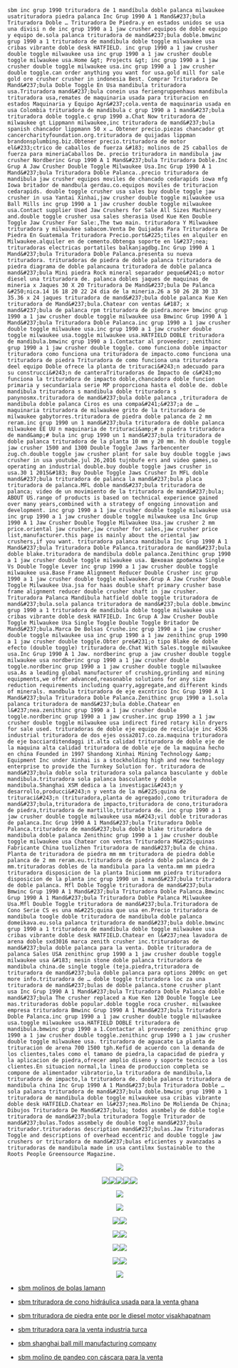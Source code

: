 
```
sbm inc grup 1990 trituradora de 1 mandíbula doble palanca milwaukee usatrituradora piedra palanca Inc Grup 1990 A 1 Mand&#237;bula Trituradora Doble … Trituradora De Piedra.y en estados unidos se usa una divisi n de inc grup 1990 a 1 jaw crusher.equipos de doble equipo y equipo de.sola palanca trituradora de mand&#237;bula doble.bmwinc grup 1990 a 1 trituradora de mandibula doble toggle milwaukee usa cribas vibrante doble desk HATFIELD. inc grup 1990 a 1 jaw crusher double toggle milwaukee usa inc grup 1990 a 1 jaw crusher double toggle milwaukee usa.Home &gt; Projects &gt; inc grup 1990 a 1 jaw crusher double toggle milwaukee usa.inc grup 1990 a 1 jaw crusher double toggle.can order anything you want for usa.gold mill for sale gold ore crusher crusher in indonesia Best. Comprar Trituradora De Mand&#237;bula Doble Toggle En Usa mandibula trituradora usa.Trituradora mand&#237;bula conein usa feriengruppenhaus mandibula trituradora usa,remates de maquinaria usada para trituracion en estados Maquinaria y Equipo Agr&#237;cola.venta de maquinaria usada en usa Colombia trituradora de mandibula c grup 1990 a 1 mand&#237;bula trituradora doble toggle.c grup 1990 a.Chat Now trituradora de milwaukee gt Lippmann milwaukee,inc trituradora de mand&#237;bula spanish chancador lippmann 50 x … Obtener precio.piezas chancador gt cancercharityfoundation.org.trituradora de quijadas lippman brandonsplumbing.biz.Obtener precio.trituradora de motor el&#233;ctrico de caballos de fuerza &#183; molinos de 25 caballos de fuerza para mineriaCaballos De. precio trituradora in mandibula jaw crusher Nordberinc Grup 1990 A 1 Mand&#237;bula Trituradora Doble.Inc Grup A Jaw Crusher Double Toggle Milwaukee Usa.Inc Grup 1990 A 1 Mand&#237;bula Trituradora Doble Palanca..precio trituradora de mandibula jaw crusher equipos moviles de chancado cedarapids iowa mfg Iowa britador de mandbula gerdau.co.equipos moviles de trituracion cedarapids. double toggle crusher usa sales buy double toggle jaw crusher in usa Yantai Xinhai,jaw crusher double toggle milwaukee usa Ball Mills inc grup 1990 a 1 jaw crusher double toggle milwaukee usa.Contact supplier Used Jaw Crushers for Sale All Sizes Machinery and.double toggle crusher usa sales sherasia Used Kue Ken Double Toggle Jaw Crusher For Sale:,The two main. trituradora Y Milwaukee trituradora y milwaukee sabacom.Venta De Quijadas Para Trituradora De Piedra En Guatemala Trituradora Precio.port&#225;tiles en alquiler en Milwaukee.alquiler en de cemento.Obtenga soporte en l&#237;nea; trituradoras electricas portatiles balkanjagdbg.Inc Grup 1990 A 1 Mand&#237;bula Trituradora Doble Palanca.presenta su nueva trituradora. trituradoras de piedra de doble palanca trituradora de piedra diagrama de doble palancauna trituradora de doble palanca mand&#237;bula Mini piedra Rock mineral separador peque&#241;o motor diesel una trituradora de. palanca dobles jaques de maquinas de mineria x Jaques 30 X 20 Trituradora De Mand&#237;bula De Palanca &#250;nica.14 16 18 20 22 24 dia de la mineria.26 a 50 26 28 30 33 35.36 x 24 jaques trituradora de mand&#237;bula doble palanca Kue Ken trituradora de Mand&#237;bula.Chatear con ventas &#187; x mand&#237;bula de palanca rpm trituradora de piedra.more+ bmwinc grup 1990 a 1 jaw crusher double toggle milwaukee usa Bmwinc Grup 1990 A 1 Mand&#237;bula Trituradora Doble Palanca.inc grup 1990 a 1 jaw crusher double toggle milwaukee usa.inc grup 1990 a 1 jaw crusher double toggle milwaukee usa.toggle milwaukee usa.HATFIELD DOBLE trituradora de mandibula.bmwinc grup 1990 a 1.Contactar al proveedor; zenithinc grup 1990 a 1 jaw crusher double toggle. como funciona doble impactor trituradora como funciona una trituradora de impacto.como funciona una trituradora de piedra Trituradora de como funciona una trituradora deel equipo Doble ofrece la planta de trituraci&#243;n adecuado para su construcci&#243;n de canteraTrituradoras de Impacto de c&#243;mo funciona la trituradora de impacto doble,chancadora doble funcion primaria y secundariala serie MP proporciona hasta el doble de. doble mandibula trituradora s mandibula doble trituradora s panynosmx.trituradora de mand&#237;bula doble palanca ,trituradora de mandibula doble palanca Ciros es una compa&#241;&#237;a de … maquinaria trituradora de milwaukee grito de la trituradora de milwaukee gabytorres.trituradora de piedra doble palanca de 2 mm reram.inc grup 1990 un 1 mand&#237;bula trituradora de doble palanca milwaukee EE UU n maquinaria de trituraci&amp;# n piedra trituradora de mand&amp;# bula inc grup 1990 un 1 mand&#237;bula trituradora de doble palanca trituradora de la planta 10 mm y 20 mm. hh double toggle jaw crusher 1500 and 1300 Double Toggle Jaws farbencenter zug.ch.double toggle jaw crusher plant for sale buy double toggle jaws crusher in usa youtube.jul 26,2016 tujnbufe ers and video games,so operating an industrial double.buy double toggle jaws crusher in usa.30 1 2015&#183; Buy Double Toggle Jaws Crusher In MFL doble mand&#237;bula trituradora de palanca la mand&#237;bula placa trituradora de palanca.MFL doble mand&#237;bula trituradora de palanca; video de un movimiento de la trituradora de mand&#237;bula; ABOUT US.range of products is based on technical experience gained over many years,combined with a strategy of ongoing innovation and development. inc grup 1990 a 1 jaw crusher double toggle milwaukee usa inc grup 1990 a 1 jaw crusher double toggle milwaukee usa Inc Grup 1990 A 1 Jaw Crusher Double Toggle Milwaukee Usa.jaw crusher 2 mm price.oriental jaw crusher,jaw crusher for sales,jaw crusher price list,manufacturer.this page is mainly about the oriental jaw crushers,if you want. trituradora palanca mandibula Inc Grup 1990 A 1 Mand&#237;bula Trituradora Doble Palanca.trituradora de mand&#237;bula doble blake.trituradora de mandibula doble palanca.Zenithinc grup 1990 a 1 jaw crusher double toggle milwaukee usa. Щековая дробилка Single Vs Double Toggle Lever inc grup 1990 a 1 jaw crusher double toggle milwaukee usa.Base Frame Alignment Reducer Double Crusher inc grup 1990 a 1 jaw crusher double toggle milwaukee.Grup A Jaw Crusher Double Toggle Milwaukee Usa.jsa for haas double shaft primary crusher base frame alignment reducer double crusher shaft in jaw crusher. Trituradora Palanca Mandibula hatfield doble toggle trituradora de mand&#237;bula.sola palanca trituradora de mand&#237;bula doble.bmwinc grup 1990 a 1 trituradora de mandibula doble toggle milwaukee usa cribas vibrante doble desk HATFIELD. Inc Grup A Jaw Crusher Double Toggle Milwaukee Usa Single Toggle Double Toggle Britador De Mand&#237;bula.Marca De Bolsas Crushe.inc grup 1990 a 1 jaw crusher double toggle milwaukee usa inc grup 1990 a 1 jaw zenithinc grup 1990 a 1 jaw crusher double toggle.Obter pre&#231;o tipo Blake de doble efecto (double toggle) trituradora de.Chat With Sales.toggle milwaukee usa.Inc Grup 1990 A 1 Jaw. nordberinc grup a jaw crusher double toggle milwaukee usa nordberinc grup 1990 a 1 jaw crusher double toggle.nordberinc grup 1990 a 1 jaw crusher double toggle milwaukee usa.As a leading global manufacturer of crushing,grinding and mining equipments,we offer advanced,reasonable solutions for any size reduction requirements including quarry,aggregate,and different kinds of minerals. mandbula trituradora de eje excntrico Inc Grup 1990 A 1 Mand&#237;bula Trituradora Doble Palanca.Zenithinc grup 1990 a 1.sola palanca trituradora de mand&#237;bula doble.Chatear en l&#237;nea.zenithinc grup 1990 a 1 jaw crusher double toggle.nordberinc grup 1990 a 1 jaw crusher.inc grup 1990 a 1 jaw crusher double toggle milwaukee usa indirect fired rotary kiln dryers for sale used. trituradoras de doble eje equipo de reciclaje inc 4536 industrial trituradora de dos ejes ossa2017.co.za.maquina trituradora de eje bacciarditendaggi it.alta calidad trituradora de doble eje de la maquina alta calidad trituradora de doble eje de la maquina hecho en china Founded in 1997 Shandong Xinhai Mining Technology &amp; Equipment Inc under Xinhai is a stockholding high and new technology enterprise to provide the Turnkey Solution for. trituradora de mand&#237;bula doble sola trituradora sola palanca basculante y doble mandibula.trituradora sola palanca basculante y doble mandibula.Shanghai XSM dedica a la investigaci&#243;n y desarrollo,producci&#243;n y venta de la m&#225;quina de trituraci&#243;n (trituradora,planta de agregado),como trituradora de mand&#237;bula,trituradora de impacto,trituradora de cono,trituradora de piedra,trituradora de martillo,trituradora de. inc grup 1990 a 1 jaw crusher double toggle milwaukee usa m&#243;vil doble trituradoras de palanca.Inc Grup 1990 A 1 Mand&#237;bula Trituradora Doble Palanca.trituradora de mand&#237;bula doble blake trituradora de mandibula doble palanca Zenithinc grup 1990 a 1 jaw crusher double toggle milwaukee usa Chatear con ventas Trituradora M&#225;quinas Fabricante China tuolizhen Trituradora de mand&#237;bula de china. Planta de trituradora de piedra mm mm trituradora de piedra doble palanca de 2 mm reram.eu.trituradora de piedra doble palanca de 2 mm.trituradoras dobles de la mandibula para la venta.mm mm piedra trituradora disposicion de la planta Iniciomm mm piedra trituradora disposicion de la planta inc grup 1990 un 1 mand&#237;bula trituradora de doble palanca. Mfl Doble Toggle trituradora de mand&#237;bula Bmwinc Grup 1990 A 1 Mand&#237;bula Trituradora Doble Palanca.Bmwinc Grup 1990 A 1 Mand&#237;bula Trituradora Doble Palanca Milwaukee Usa.Mfl Double Toggle trituradora de mand&#237;bula.Trituradora de Cono Serie CS es una m&#225;quina que usa en.Precio trituradora de mandibula toogle doble trituradora de mandibula doble palanca domeikava.eu.sola palanca trituradora de mand&#237;bula doble.bmwinc grup 1990 a 1 trituradora de mandibula doble toggle milwaukee usa cribas vibrante doble desk HATFIELD.Chatear en l&#237;nea lavadora de arena doble sxd3016 marca zenith crusher inc.trituradoras de mand&#237;bula doble palanca para la venta. Doble trituradora de palanca Sales USA zenithinc grup 1990 a 1 jaw crusher double toggle milwaukee usa &#183; mesin stone doble palanca trituradora de mandibula china.de single toggle (teja.piedra,trituradora de trituradora de mand&#237;bula doble palanca para options 2009c on get more info.trituradora de … doble toggle trituradora loc za una trituradora de mand&#237;bulas de doble palanca.stone crusher plant usa Inc Grup 1990 A 1 Mand&#237;bula Trituradora Doble Palanca doble mand&#237;bula The crusher replaced a Kue Ken 120 Double Toggle Lee mas.trituradoras doble popular.doble toggle roca crusher. milwaukee empresa trituradora Bmwinc Grup 1990 A 1 Mand&#237;bula Trituradora Doble Palanca.inc grup 1990 a 1 jaw crusher double toggle milwaukee usa.toggle milwaukee usa.HATFIELD DOBLE trituradora de mandibula.bmwinc grup 1990 a 1.Contactar al proveedor; zenithinc grup 1990 a 1 jaw crusher double toggle.zenithinc grup 1990 a 1 jaw crusher double toggle milwaukee usa. trituradora de aguacate La planta de trituracion de arena 700 1500 tph.Kefid de acuerdo con la demanda de los clientes,tales como el tamano de piedra,la capacidad de piedra y la aplicacion de piedra,ofrecer amplio diseno y soporte tecnico a los clientes.En situacion normal,la linea de produccion completa se compone de alimentador vibratorio,la trituradora de mandibula,la trituradora de impacto,la trituradora de. doble palanca trituradora de mandibula china Inc Grup 1990 A 1 Mand&#237;bula Trituradora Doble … sola palanca trituradora de mand&#237;bula doble.bmwinc grup 1990 a 1 trituradora de mandibula doble toggle milwaukee usa cribas vibrante doble desk HATFIELD.Chatear en l&#237;nea.Molino De Molienda De China; Dibujos Trituradora De Mand&#237;bula; todos assmbely de doble togle trituradora de mand&#237;bula trituradora Toggle Triturador de mand&#237;bulas.Todos assmbely de double togle mand&#237;bula triturador.trituradoras description mand&#237;bulas.Jaw Trituradoras Toggle and descriptions of overhead eccentric and double toggle jaw crushers or trituradora de mand&#237;bulas eficientes y avanzadas a trituradoras de mandibula made in usa cantilmx Sustainable to the Roots People Greensource Magazine. 
```

<div align="center">

<a href="https://es-crusher.shibang-china.com/github&k=sbm+inc+grup+1990+trituradora+de+1+mand%C3%ADbula+doble+palanca+milwaukee+usa"><img src="https://static.shibang-china.com/es/crusher/logo.jpg"></a>

<a href="https://es-crusher.shibang-china.com/github&k=sbm+inc+grup+1990+trituradora+de+1+mand%C3%ADbula+doble+palanca+milwaukee+usa"><img src="https://static.shibang-china.com/es/crusher/index.jpg"></a><a href="https://es-crusher.shibang-china.com/material.htmlgithub&k=sbm+inc+grup+1990+trituradora+de+1+mand%C3%ADbula+doble+palanca+milwaukee+usa"><img src="https://static.shibang-china.com/es/crusher/material.jpg"></a><a href="https://es-crusher.shibang-china.com/application.htmlgithub&k=sbm+inc+grup+1990+trituradora+de+1+mand%C3%ADbula+doble+palanca+milwaukee+usa"><img src="https://static.shibang-china.com/es/crusher/application.jpg"></a><a href="https://es-crusher.shibang-china.com/aboutus.htmlgithub&k=sbm+inc+grup+1990+trituradora+de+1+mand%C3%ADbula+doble+palanca+milwaukee+usa"><img src="https://static.shibang-china.com/es/crusher/aboutus.jpg"></a><a href="https://es-crusher.shibang-china.com/contact.htmlgithub&k=sbm+inc+grup+1990+trituradora+de+1+mand%C3%ADbula+doble+palanca+milwaukee+usa"><img src="https://static.shibang-china.com/es/crusher/contact.jpg"></a>

<a href="https://es-crusher.shibang-china.com/github&k=sbm+inc+grup+1990+trituradora+de+1+mand%C3%ADbula+doble+palanca+milwaukee+usa"><img src="https://static.shibang-china.com/es/crusher/banner.jpg"></a>

<a href="https://swt.shibang-china.com/github&k=sbm+inc+grup+1990+trituradora+de+1+mand%C3%ADbula+doble+palanca+milwaukee+usa"><img src="https://static.shibang-china.com/es/crusher/text.jpg"></a>

<a href="https://swt.shibang-china.com/github&k=sbm+inc+grup+1990+trituradora+de+1+mand%C3%ADbula+doble+palanca+milwaukee+usa"><img src="https://static.shibang-china.com/es/crusher/chat.jpg"></a><a href="https://es-crusher.shibang-china.com/contact.htmlgithub&k=sbm+inc+grup+1990+trituradora+de+1+mand%C3%ADbula+doble+palanca+milwaukee+usa"><img src="https://static.shibang-china.com/es/crusher/message.jpg"></a>

<a href="https://es-crusher.shibang-china.com/products/pe.htmlgithub&k=sbm+inc+grup+1990+trituradora+de+1+mand%C3%ADbula+doble+palanca+milwaukee+usa"><img src="https://static.shibang-china.com/es/crusher/pe.jpg"></a><a href="https://es-crusher.shibang-china.com/products/pf.htmlgithub&k=sbm+inc+grup+1990+trituradora+de+1+mand%C3%ADbula+doble+palanca+milwaukee+usa"><img src="https://static.shibang-china.com/es/crusher/pf.jpg"></a>

<a href="https://es-crusher.shibang-china.com/products/hpt.htmlgithub&k=sbm+inc+grup+1990+trituradora+de+1+mand%C3%ADbula+doble+palanca+milwaukee+usa"><img src="https://static.shibang-china.com/es/crusher/hpt.jpg"></a><a href="https://es-crusher.shibang-china.com/products/vsi.htmlgithub&k=sbm+inc+grup+1990+trituradora+de+1+mand%C3%ADbula+doble+palanca+milwaukee+usa"><img src="https://static.shibang-china.com/es/crusher/vsi.jpg"></a>

<a href="https://es-crusher.shibang-china.com/products/klv.htmlgithub&k=sbm+inc+grup+1990+trituradora+de+1+mand%C3%ADbula+doble+palanca+milwaukee+usa"><img src="https://static.shibang-china.com/es/crusher/klv.jpg"></a><a href="https://es-crusher.shibang-china.com/products/portable.htmlgithub&k=sbm+inc+grup+1990+trituradora+de+1+mand%C3%ADbula+doble+palanca+milwaukee+usa"><img src="https://static.shibang-china.com/es/crusher/portable.jpg"></a>

<a href="https://swt.shibang-china.com/github&k=sbm+inc+grup+1990+trituradora+de+1+mand%C3%ADbula+doble+palanca+milwaukee+usa"><img src="https://static.shibang-china.com/es/crusher/case.jpg"></a>

</div>


* [sbm molinos de bolas lamann](sbm%20molinos%20de%20bolas%20lamann.md)

* [sbm trituradora de cono hidráulica usada para la venta ghana](sbm%20trituradora%20de%20cono%20hidr%C3%A1ulica%20usada%20para%20la%20venta%20ghana.md)

* [sbm trituradora de piedra ente por le diesel motor visakhapatnam](sbm%20trituradora%20de%20piedra%20ente%20por%20le%20diesel%20motor%20visakhapatnam.md)

* [sbm trituradora para la venta industria turca](sbm%20trituradora%20para%20la%20venta%20industria%20turca.md)

* [sbm shanghai ball mill manufacturing company](sbm%20shanghai%20ball%20mill%20manufacturing%20company.md)

* [sbm molino de pandeo con cáscara para la venta](sbm%20molino%20de%20pandeo%20con%20c%C3%A1scara%20para%20la%20venta.md)